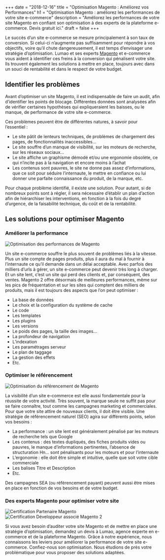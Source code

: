 +++
date = "2018-12-16"
title = "Optimisation Magento : Améliorez vos Performances"
h1 = "Optimisation Magento : améliorez les performances de votre site e-commerce"
description = "Améliorez les performances de votre site Magento en confiant son optimisation à des experts de la plateforme e-commerce. Devis gratuit ici."
draft = false
+++

Le succès d’un site e-commerce se mesure principalement à son taux de conversion. Si celui-ci
n’augmente pas suffisamment pour répondre à vos objectifs, voire qu’il chute dangereusement, il est
temps d’envisager une stratégie d’optimisation. Lumao et ses experts [Magento](/ecommerce/cms/magento/) et e-commerce vous
aident à identifier ces freins à la conversion qui pénalisent votre site. Ils trouvent également les
solutions à mettre en place, toujours avec dans un souci de rentabilité et dans le respect de votre
budget.

## Identifier les problèmes

Avant d’optimiser un site Magento, il est indispensable de faire un audit, afin d’identifier les points
de blocage. Différentes données sont analysées afin de vérifier certaines hypothèses qui
expliqueraient les baisses, ou le manque, de performance de votre site e-commerce.

Ces problèmes peuvent être de différentes natures, à savoir pour l’essentiel :

- Le site pâtit de lenteurs techniques, de problèmes de chargement des pages, de
fonctionnalités inaccessibles…
- Le site souffre d’un manque de visibilité, sur les moteurs de recherche, sur les réseaux
sociaux…
- Le site affiche un graphisme démodé et/ou une ergonomie obsolète, ce qui n’incite pas à la
navigation et encore moins à l’achat
- Les contenus sont pauvres, le site ne donne pas assez d’informations, que ce soit pour
séduire l’internaute, le mettre en confiance ou lui donner une parfaite connaissance du
produit, de la marque, etc.

Pour chaque problème identifié, il existe une solution. Pour autant, si de nombreux points sont à
régler, il sera nécessaire d’établir un plan d’action afin de hiérarchiser les interventions, en fonction à
la fois du degré d’urgence, de la faisabilité technique, du coût et de la rentabilité.

## Les solutions pour optimiser Magento

### Améliorer la performance

<img class="animate zoomIn margin-auto" src="/images/performance.png" alt="Optimisation des performances de Magento" />

Un site e-commerce souffre le plus souvent de problèmes liés à la vitesse. Plus un site compte de
pages produits, plus il aura du mal à fournir à l’internaute ce qu’il demande dans un délai acceptable.
Avec parfois des milliers d’urls à gérer, un site e-commerce peut devenir très long à charger. Et un
site lent, c’est un site qui perd des clients et, par conséquent, des ventes. Magento 2 offre désormais
de meilleures performances, même sur les pics de fréquentation et sur les sites qui comptent des
milliers de produits, mais il est toujours des aspects que l’on peut optimiser :

- La base de données
- Le choix et la configuration du système de cache
- Le code
- Les templates
- Les plugins
- Les versions
- Le poids des pages, la taille des images…
- La profondeur de navigation
- L’indexation
- Les paramétrages serveur
- Le plan de taggage
- La gestion des effets
- Etc.

### Optimiser le référencement

<img class="animate zoomIn margin-auto" src="/images/referencement.png" alt="Optimisation du référencement de Magento" />

La visibilité d’un site e-commerce est elle aussi fondamentale pour la réussite de votre activité. Très
souvent, la marque seule ne suffit pas pour se faire connaître, tout comme les campagnes marketing
et commerciales. Pour que votre site attire de nouveaux clients, il doit être visible. Une stratégie de
référencement naturel (SEO) agira sur différents points, selon vos besoins :
- La performance : un site lent est généralement pénalisé par les moteurs de recherche tels
que Google
- Les contenus : des textes dupliqués, des fiches produits vides ou pauvres, le manque
d’informations pertinentes, l’absence de structuration Hn… sont pénalisants pour les
moteurs et pour l’internaute
- L’ergonomie : elle doit être simple et intuitive, quelle que soit votre cible commerciale
- Les balises Titre et Description
- Etc.

Des campagnes SEA (ou référencement payant) peuvent aussi être mises en place en fonction de vos
besoins et de votre budget.

### Des experts Magento pour optimiser votre site

<div class="row">
    <div class="col-xs-6"><img class="animate zoomIn margin-auto" src="/images/certification/community.png" alt="Certification Partenaire Magento" /></div>
    <div class="col-xs-6"><img class="animate zoomIn margin-auto" src="/images/certification/big_associate_developer_m2.png" alt="Certification Développeur associé Magento 2" /></div>
</div>

Si vous avez besoin d’auditer votre site Magento et de mettre en place une stratégie d’optimisation,
demandez un devis à Lumao, agence experte en e-commerce et de la plateforme Magento. Grâce à
notre expérience, nous connaissons les leviers pour améliorer la performance de votre site e-
commerce. Confiez-nous son optimisation. Nous étudions de près votre problématique pour vous
proposer des solutions adaptées.